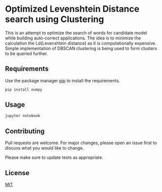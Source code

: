 # Optimized Levenshtein Distance search using Clustering
This is an attempt to optimize the search of words for candidate model while building auto-correct applications. The idea is to minimize the calculation the Ld(Levenshtein distance) as it is computationally expensive. Simple implementation of DBSCAN clustering is being used to form clusters to be queried further.

## Requirements

Use the package manager [pip](https://pip.pypa.io/en/stable/) to install the requirements.

```bash
pip install numpy
```


## Usage

```bash
jupyter notebook
```

## Contributing
Pull requests are welcome. For major changes, please open an issue first to discuss what you would like to change.

Please make sure to update tests as appropriate.

## License
[MIT](https://choosealicense.com/licenses/mit/)